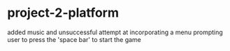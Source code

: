 # project-2-platform

added music and unsuccessful attempt at incorporating a menu prompting user to press the 'space bar' to start the game
